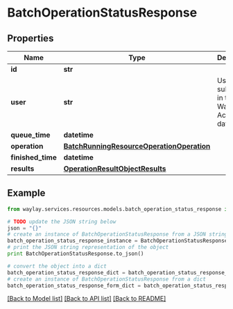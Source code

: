 # BatchOperationStatusResponse


## Properties

Name | Type | Description | Notes
------------ | ------------- | ------------- | -------------
**id** | **str** |  | 
**user** | **str** | User subject id in the Waylay Accounts database | 
**queue_time** | **datetime** |  | 
**operation** | [**BatchRunningResourceOperationOperation**](BatchRunningResourceOperationOperation.md) |  | 
**finished_time** | **datetime** |  | 
**results** | [**OperationResultObjectResults**](OperationResultObjectResults.md) |  | 

## Example

```python
from waylay.services.resources.models.batch_operation_status_response import BatchOperationStatusResponse

# TODO update the JSON string below
json = "{}"
# create an instance of BatchOperationStatusResponse from a JSON string
batch_operation_status_response_instance = BatchOperationStatusResponse.from_json(json)
# print the JSON string representation of the object
print BatchOperationStatusResponse.to_json()

# convert the object into a dict
batch_operation_status_response_dict = batch_operation_status_response_instance.to_dict()
# create an instance of BatchOperationStatusResponse from a dict
batch_operation_status_response_form_dict = batch_operation_status_response.from_dict(batch_operation_status_response_dict)
```
[[Back to Model list]](../README.md#documentation-for-models) [[Back to API list]](../README.md#documentation-for-api-endpoints) [[Back to README]](../README.md)


